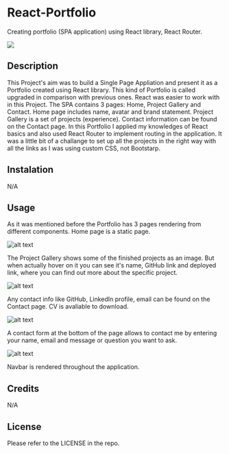 # React-Portfolio
Creating portfolio (SPA application) using React library, React Router.

![](https://badges.aleen42.com/src/react.svg)

## Description
This Project's aim was to build a Single Page Appliation and present it as a Portfolio created using React library. This kind of Portfolio is called upgraded in comparison with previous ones. React was easier to work with in this Project. The SPA contains 3 pages: Home, Project Gallery and Contact.  Home page includes name, avatar and brand statement. Project Gallery is a set of projects (experience). Contact information can be found on the Contact page. 
In this Portfolio I applied my knowledges of React basics and also used React Router to implement routing in the application. It was a little bit of a challange to set up all the projects in the right way with all the links as I was using custom CSS, not Bootstarp.

## Instalation
N/A

## Usage
As it was mentioned before the Portfolio has 3 pages rendering from different components. Home page is a static page. 

![alt text](../react-portfolio/public/assets/HomePage.png)

The Project Gallery shows some of the finished projects as an image. But when actually hover on it you can see it's name, GitHub link and deployed link, where you can find out more about the specific project. 

![alt text](../react-portfolio/public/assets/PGpage.png)

Any contact info like GitHub, LinkedIn profile, email can be found on the Contact page. CV is avaliable to download. 

![alt text](../react-portfolio/public/assets/ContactPage.png)

A contact form at the bottom of the page allows to contact me by entering your name, email and message or question you want to ask. 

![alt text](../react-portfolio/public/assets/ContForm.png)

Navbar is rendered throughout the application.

## Credits
N/A

## License
Please refer to the LICENSE in the repo.


